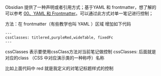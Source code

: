 Obsidian 提供了一种声明或者引用方式；基于YAML 和 frontmatter，想了解的可以参考 [00、YAML 和 Frontmatter](00、YAML%20和%20Frontmatter.md)。可以通过此方式对单一笔记进行控制；

方法：在 frontmatter（有些教学也叫 YAML ）区域
增加如下代码
```
---
cssClasses: titlered,purpleRed,wideTable, fixedFc
---
```

cssClasses 表示要使用cssClass方法对当前笔记做控制
cssClasses: 后面就是对应的class （CSS 中对应演示类的一种称呼）名称

比如上面代码中 red 就是我定义的对笔记标题样式的控制